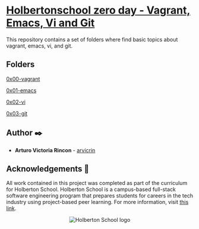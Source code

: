 # [Holbertonschool zero day - Vagrant, Emacs, Vi and Git](https://github.com/arvicrin/holbertonschool-zero_day)

This repository contains a set of folders where find basic topics about vagrant, emacs, vi, and git.

## Folders

[0x00-vagrant](https://github.com/arvicrin/holbertonschool-zero_day/tree/master/0x00-vagrant "0x00-vagrant")

[0x01-emacs](https://github.com/arvicrin/holbertonschool-zero_day/tree/master/0x01-emacs "0x01-emacs")

[0x02-vi](https://github.com/arvicrin/holbertonschool-zero_day/tree/master/0x02-vi "0x02-vi")

[0x03-git](https://github.com/arvicrin/holbertonschool-zero_day/tree/master/0x03-git "0x03-git")

## Author :black_nib:
* **Arturo Victoria Rincon** - [arvicrin](https://github.com/arvicrin)

## Acknowledgements :pray:

All work contained in this project was completed as part of the curriculum for
Holberton School. Holberton School is a campus-based full-stack software
engineering program that prepares students for careers in the tech industry
using project-based peer learning. For more information, visit
[this link](https://www.holbertonschool.com/).

<p align="center">
  <img src="http://www.holbertonschool.com/holberton-logo.png"
       alt="Holberton School logo"
  >
</p>
